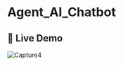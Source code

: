 # Agent_AI_Chatbot


## 🚀 Live Demo  

![Capture4](https://github.com/user-attachments/assets/9a59c883-5bcd-4641-ba72-7d69b55855da)

